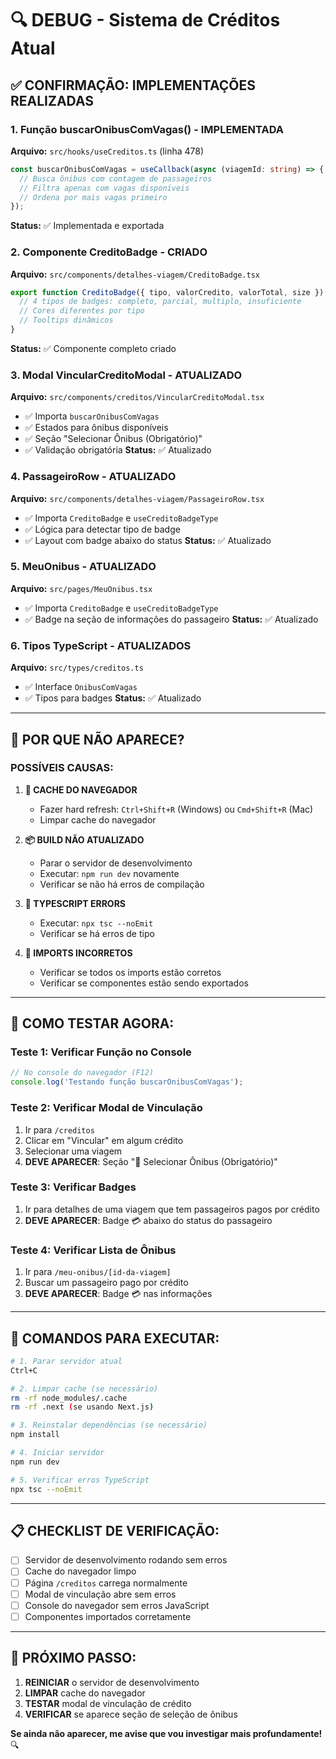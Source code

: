 # 🔍 DEBUG - Sistema de Créditos Atual

## ✅ **CONFIRMAÇÃO: IMPLEMENTAÇÕES REALIZADAS**

### **1. Função buscarOnibusComVagas() - IMPLEMENTADA**
**Arquivo:** `src/hooks/useCreditos.ts` (linha 478)
```typescript
const buscarOnibusComVagas = useCallback(async (viagemId: string) => {
  // Busca ônibus com contagem de passageiros
  // Filtra apenas com vagas disponíveis
  // Ordena por mais vagas primeiro
});
```
**Status:** ✅ Implementada e exportada

### **2. Componente CreditoBadge - CRIADO**
**Arquivo:** `src/components/detalhes-viagem/CreditoBadge.tsx`
```typescript
export function CreditoBadge({ tipo, valorCredito, valorTotal, size }) {
  // 4 tipos de badges: completo, parcial, multiplo, insuficiente
  // Cores diferentes por tipo
  // Tooltips dinâmicos
}
```
**Status:** ✅ Componente completo criado

### **3. Modal VincularCreditoModal - ATUALIZADO**
**Arquivo:** `src/components/creditos/VincularCreditoModal.tsx`
- ✅ Importa `buscarOnibusComVagas`
- ✅ Estados para ônibus disponíveis
- ✅ Seção "Selecionar Ônibus (Obrigatório)"
- ✅ Validação obrigatória
**Status:** ✅ Atualizado

### **4. PassageiroRow - ATUALIZADO**
**Arquivo:** `src/components/detalhes-viagem/PassageiroRow.tsx`
- ✅ Importa `CreditoBadge` e `useCreditoBadgeType`
- ✅ Lógica para detectar tipo de badge
- ✅ Layout com badge abaixo do status
**Status:** ✅ Atualizado

### **5. MeuOnibus - ATUALIZADO**
**Arquivo:** `src/pages/MeuOnibus.tsx`
- ✅ Importa `CreditoBadge` e `useCreditoBadgeType`
- ✅ Badge na seção de informações do passageiro
**Status:** ✅ Atualizado

### **6. Tipos TypeScript - ATUALIZADOS**
**Arquivo:** `src/types/creditos.ts`
- ✅ Interface `OnibusComVagas`
- ✅ Tipos para badges
**Status:** ✅ Atualizado

---

## 🚨 **POR QUE NÃO APARECE?**

### **POSSÍVEIS CAUSAS:**

1. **🔄 CACHE DO NAVEGADOR**
   - Fazer hard refresh: `Ctrl+Shift+R` (Windows) ou `Cmd+Shift+R` (Mac)
   - Limpar cache do navegador

2. **📦 BUILD NÃO ATUALIZADO**
   - Parar o servidor de desenvolvimento
   - Executar: `npm run dev` novamente
   - Verificar se não há erros de compilação

3. **🔧 TYPESCRIPT ERRORS**
   - Executar: `npx tsc --noEmit`
   - Verificar se há erros de tipo

4. **📂 IMPORTS INCORRETOS**
   - Verificar se todos os imports estão corretos
   - Verificar se componentes estão sendo exportados

---

## 🧪 **COMO TESTAR AGORA:**

### **Teste 1: Verificar Função no Console**
```javascript
// No console do navegador (F12)
console.log('Testando função buscarOnibusComVagas');
```

### **Teste 2: Verificar Modal de Vinculação**
1. Ir para `/creditos`
2. Clicar em "Vincular" em algum crédito
3. Selecionar uma viagem
4. **DEVE APARECER**: Seção "🚌 Selecionar Ônibus (Obrigatório)"

### **Teste 3: Verificar Badges**
1. Ir para detalhes de uma viagem que tem passageiros pagos por crédito
2. **DEVE APARECER**: Badge 💳 abaixo do status do passageiro

### **Teste 4: Verificar Lista de Ônibus**
1. Ir para `/meu-onibus/[id-da-viagem]`
2. Buscar um passageiro pago por crédito
3. **DEVE APARECER**: Badge 💳 nas informações

---

## 🔧 **COMANDOS PARA EXECUTAR:**

```bash
# 1. Parar servidor atual
Ctrl+C

# 2. Limpar cache (se necessário)
rm -rf node_modules/.cache
rm -rf .next (se usando Next.js)

# 3. Reinstalar dependências (se necessário)
npm install

# 4. Iniciar servidor
npm run dev

# 5. Verificar erros TypeScript
npx tsc --noEmit
```

---

## 📋 **CHECKLIST DE VERIFICAÇÃO:**

- [ ] Servidor de desenvolvimento rodando sem erros
- [ ] Cache do navegador limpo
- [ ] Página `/creditos` carrega normalmente
- [ ] Modal de vinculação abre sem erros
- [ ] Console do navegador sem erros JavaScript
- [ ] Componentes importados corretamente

---

## 🎯 **PRÓXIMO PASSO:**

1. **REINICIAR** o servidor de desenvolvimento
2. **LIMPAR** cache do navegador
3. **TESTAR** modal de vinculação de crédito
4. **VERIFICAR** se aparece seção de seleção de ônibus

**Se ainda não aparecer, me avise que vou investigar mais profundamente!** 🔍
